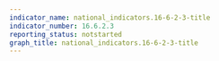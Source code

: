 ```yaml
---
indicator_name: national_indicators.16-6-2-3-title
indicator_number: 16.6.2.3
reporting_status: notstarted
graph_title: national_indicators.16-6-2-3-title
---
```

